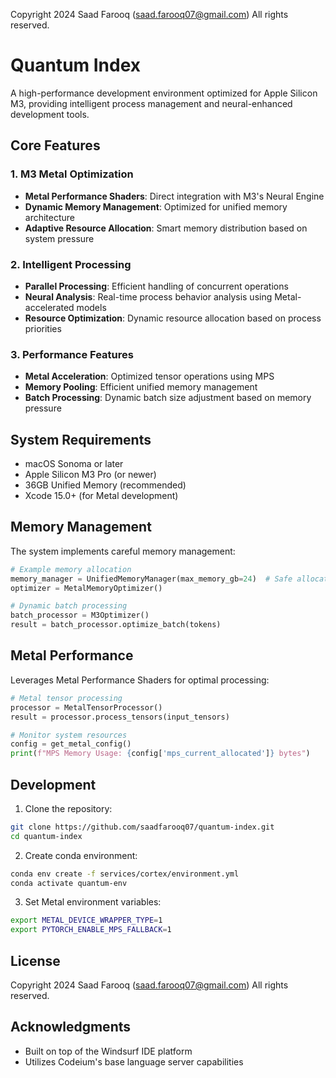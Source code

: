 Copyright 2024 Saad Farooq (saad.farooq07@gmail.com)
All rights reserved.

# Quantum Index

A high-performance development environment optimized for Apple Silicon M3, providing intelligent process management and neural-enhanced development tools.

## Core Features

### 1. M3 Metal Optimization
- **Metal Performance Shaders**: Direct integration with M3's Neural Engine
- **Dynamic Memory Management**: Optimized for unified memory architecture
- **Adaptive Resource Allocation**: Smart memory distribution based on system pressure

### 2. Intelligent Processing
- **Parallel Processing**: Efficient handling of concurrent operations
- **Neural Analysis**: Real-time process behavior analysis using Metal-accelerated models
- **Resource Optimization**: Dynamic resource allocation based on process priorities

### 3. Performance Features
- **Metal Acceleration**: Optimized tensor operations using MPS
- **Memory Pooling**: Efficient unified memory management
- **Batch Processing**: Dynamic batch size adjustment based on memory pressure

## System Requirements

- macOS Sonoma or later
- Apple Silicon M3 Pro (or newer)
- 36GB Unified Memory (recommended)
- Xcode 15.0+ (for Metal development)

## Memory Management

The system implements careful memory management:
```python
# Example memory allocation
memory_manager = UnifiedMemoryManager(max_memory_gb=24)  # Safe allocation
optimizer = MetalMemoryOptimizer()

# Dynamic batch processing
batch_processor = M3Optimizer()
result = batch_processor.optimize_batch(tokens)
```

## Metal Performance

Leverages Metal Performance Shaders for optimal processing:
```python
# Metal tensor processing
processor = MetalTensorProcessor()
result = processor.process_tensors(input_tensors)

# Monitor system resources
config = get_metal_config()
print(f"MPS Memory Usage: {config['mps_current_allocated']} bytes")
```

## Development

1. Clone the repository:
```bash
git clone https://github.com/saadfarooq07/quantum-index.git
cd quantum-index
```

2. Create conda environment:
```bash
conda env create -f services/cortex/environment.yml
conda activate quantum-env
```

3. Set Metal environment variables:
```bash
export METAL_DEVICE_WRAPPER_TYPE=1
export PYTORCH_ENABLE_MPS_FALLBACK=1
```

## License

Copyright 2024 Saad Farooq (saad.farooq07@gmail.com)
All rights reserved.

## Acknowledgments
- Built on top of the Windsurf IDE platform
- Utilizes Codeium's base language server capabilities

